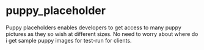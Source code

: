 # puppy_placeholder
Puppy placeholders enables developers to get access to many puppy pictures as they so wish at different sizes. No need to worry about where do i get sample puppy images for test-run for clients.
